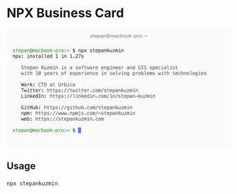# NPX Business Card

<p align="center">
  <img src="https://raw.githubusercontent.com/stepankuzmin/npx-stepankuzmin/master/screenshot.png">
</p>

## Usage

```shell
npx stepankuzmin
```

